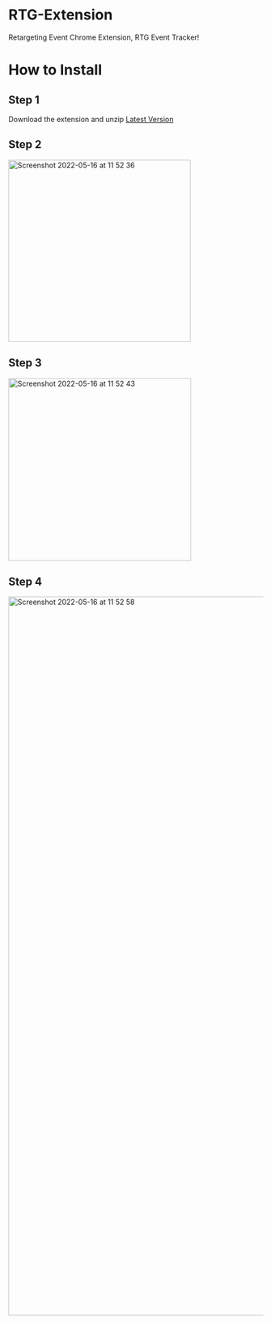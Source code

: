 # RTG-Extension
Retargeting Event Chrome Extension, RTG Event Tracker!

# How to Install

## Step 1
Download the extension and unzip [Latest Version](https://github.com/AlexEAX/RTG-Extension/releases)

## Step 2
<img width="360" alt="Screenshot 2022-05-16 at 11 52 36" src="https://user-images.githubusercontent.com/80752424/168582794-21758e74-6e87-421d-8d18-5c1dba699473.png">

## Step 3
<img width="361" alt="Screenshot 2022-05-16 at 11 52 43" src="https://user-images.githubusercontent.com/80752424/168582801-4b526193-6f11-4ff7-893e-afe25772679d.png">

## Step 4
<img width="1422" alt="Screenshot 2022-05-16 at 11 52 58" src="https://user-images.githubusercontent.com/80752424/168582803-b4d821b7-33a3-44e7-98fa-60344101ebae.png">
